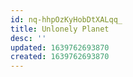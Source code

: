 ```yaml
---
id: nq-hhpOzKyHobDtXALqq_
title: Unlonely Planet
desc: ''
updated: 1639762693870
created: 1639762693870
---
```


